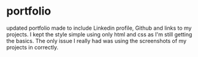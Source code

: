 # portfolio

updated portfolio made to include Linkedin profile, Github and links to my projects. 
I kept the style simple using only html and css as I'm still getting the basics. The only issue I really had was using the screenshots of my projects in correctly.